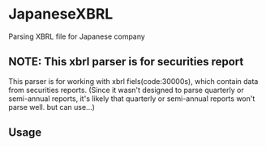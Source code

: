 # JapaneseXBRL
Parsing XBRL file for Japanese company

## NOTE: This xbrl parser is for securities report
This parser is for working with xbrl fiels(code:30000s), which contain data from securities reports. (Since it wasn't designed to parse quarterly or semi-annual reports, it's likely that quarterly or semi-annual reports won't parse well. but can use...)

## Usage

